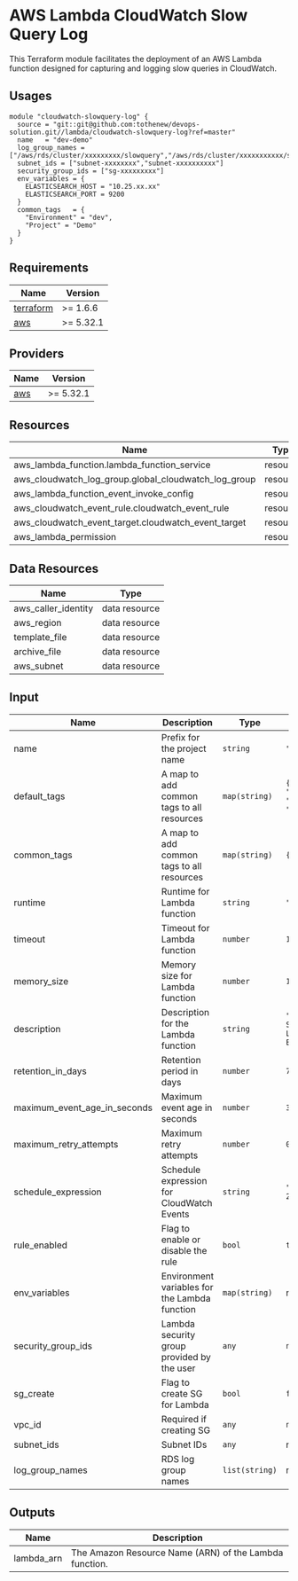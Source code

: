 # AWS Lambda CloudWatch Slow Query Log

This Terraform module facilitates the deployment of an AWS Lambda function designed for capturing and logging slow queries in CloudWatch.

## Usages

```hcl
module "cloudwatch-slowquery-log" {
  source = "git::git@github.com:tothenew/devops-solution.git//lambda/cloudwatch-slowquery-log?ref=master"
  name   = "dev-demo"
  log_group_names = ["/aws/rds/cluster/xxxxxxxxx/slowquery","/aws/rds/cluster/xxxxxxxxxxx/slowquery"]
  subnet_ids = ["subnet-xxxxxxxx","subnet-xxxxxxxxxx"]
  security_group_ids = ["sg-xxxxxxxxx"]
  env_variables = {
    ELASTICSEARCH_HOST = "10.25.xx.xx"
    ELASTICSEARCH_PORT = 9200
  }
  common_tags   = {
    "Environment" = "dev",
    "Project" = "Demo"
  }
}
```

## Requirements

| Name                              | Version   |
| --------------------------------- | --------- |
| [terraform](#requirement\_terraform) | >= 1.6.6  |
| [aws](#requirement\_aws)             | >= 5.32.1 |

## Providers

| Name               | Version   |
| ------------------ | --------- |
| [aws](#provider\_aws) | >= 5.32.1 |

## Resources

| Name                                                 | Type     |
| ---------------------------------------------------- | -------- |
| aws_lambda_function.lambda_function_service          | resource |
| aws_cloudwatch_log_group.global_cloudwatch_log_group | resource |
| aws_lambda_function_event_invoke_config              | resource |
| aws_cloudwatch_event_rule.cloudwatch_event_rule      | resource |
| aws_cloudwatch_event_target.cloudwatch_event_target  | resource |
| aws_lambda_permission                                | resource |

## Data Resources

| Name                | Type          |
| ------------------- | ------------- |
| aws_caller_identity | data resource |
| aws_region          | data resource |
| template_file       | data resource |
| archive_file        | data resource |
| aws_subnet          | data resource |

## Input

| Name                         | Description                                   | Type             | Default                                           | Required |
| ---------------------------- | --------------------------------------------- | ---------------- | ------------------------------------------------- | :------: |
| name                         | Prefix for the project name                   | `string`       | `"Dev"`                                         |    no    |
| default_tags                 | A map to add common tags to all resources     | `map(string)`  | `{ "Scope": "VPC", "CreatedBy": "Terraform" }`  |    no    |
| common_tags                  | A map to add common tags to all resources     | `map(string)`  | `{}`                                            |    no    |
| runtime                      | Runtime for Lambda function                   | `string`       | `"python3.10"`                                  |    no    |
| timeout                      | Timeout for Lambda function                   | `number`       | `120`                                           |    no    |
| memory_size                  | Memory size for Lambda function               | `number`       | `128`                                           |    no    |
| description                  | Description for the Lambda function           | `string`       | `"Cloudwatch Slow Query Logs to Elasticsearch"` |    no    |
| retention_in_days            | Retention period in days                      | `number`       | `7`                                             |    no    |
| maximum_event_age_in_seconds | Maximum event age in seconds                  | `number`       | `3600`                                          |    no    |
| maximum_retry_attempts       | Maximum retry attempts                        | `number`       | `0`                                             |    no    |
| schedule_expression          | Schedule expression for CloudWatch Events     | `string`       | `"cron(0 10 ? * 2 *)"`                          |    no    |
| rule_enabled                 | Flag to enable or disable the rule            | `bool`         | `true`                                          |    no    |
| env_variables                | Environment variables for the Lambda function | `map(string)`  | n/a                                               |   yes   |
| security_group_ids           | Lambda security group provided by the user    | `any`          | `null`                                          |    no    |
| sg_create                    | Flag to create SG for Lambda                  | `bool`         | `false`                                         |    no    |
| vpc_id                       | Required if creating SG                       | `any`          | `null`                                          |    no    |
| subnet_ids                   | Subnet IDs                                    | `any`          | n/a                                               |   yes   |
| log_group_names              | RDS log group names                           | `list(string)` | n/a                                               |   yes   |

## Outputs

| Name       | Description                                            |
| ---------- | ------------------------------------------------------ |
| lambda_arn | The Amazon Resource Name (ARN) of the Lambda function. |
